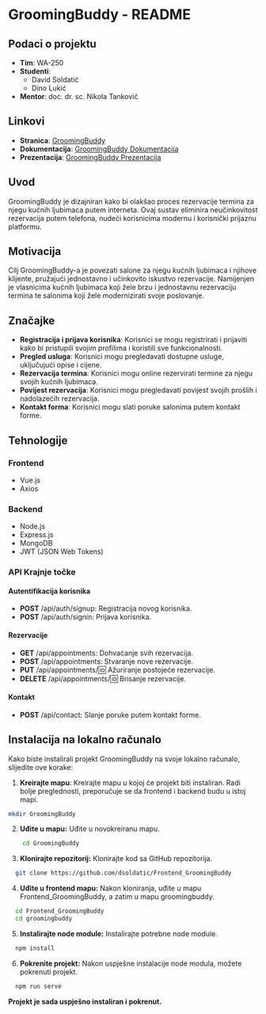 # GroomingBuddy - README

## Podaci o projektu

- **Tim**: WA-250
- **Studenti**:
  - David Soldatić
  - Dino Lukić
- **Mentor**: doc. dr. sc. Nikola Tanković

## Linkovi

- **Stranica**: [GroomingBuddy]()
- **Dokumentacija**: [GroomingBuddy Dokumentacija](https://drive.google.com/file/d/1ktaN5UyF_jnTfcN8gS5WtQLE-Zg1bX2g/view?usp=share_link)
- **Prezentacija**: [GroomingBuddy Prezentacija](https://drive.google.com/file/d/1gF1_yov51qDc-yJQOK6VJV13B2eRMWBN/view?usp=share_link)

## Uvod

GroomingBuddy je dizajniran kako bi olakšao proces rezervacije termina za njegu kućnih ljubimaca putem interneta. Ovaj sustav eliminira neučinkovitost rezervacija putem telefona, nudeći korisnicima modernu i korisnički prijaznu platformu.

## Motivacija

Cilj GroomingBuddy-a je povezati salone za njegu kućnih ljubimaca i njihove klijente, pružajući jednostavno i učinkovito iskustvo rezervacije. Namijenjen je vlasnicima kućnih ljubimaca koji žele brzu i jednostavnu rezervaciju termina te salonima koji žele modernizirati svoje poslovanje.

## Značajke

- **Registracija i prijava korisnika**: Korisnici se mogu registrirati i prijaviti kako bi pristupili svojim profilima i koristili sve funkcionalnosti.
- **Pregled usluga**: Korisnici mogu pregledavati dostupne usluge, uključujući opise i cijene.
- **Rezervacija termina**: Korisnici mogu online rezervirati termine za njegu svojih kućnih ljubimaca.
- **Povijest rezervacija**: Korisnici mogu pregledavati povijest svojih prošlih i nadolazećih rezervacija.
- **Kontakt forma**: Korisnici mogu slati poruke salonima putem kontakt forme.

## Tehnologije

### Frontend

- Vue.js
- Axios

### Backend

- Node.js
- Express.js
- MongoDB
- JWT (JSON Web Tokens)

### API Krajnje točke

#### Autentifikacija korisnika

- **POST** /api/auth/signup: Registracija novog korisnika.
- **POST** /api/auth/signin: Prijava korisnika.

#### Rezervacije

- **GET** /api/appointments: Dohvaćanje svih rezervacija.
- **POST** /api/appointments: Stvaranje nove rezervacije.
- **PUT** /api/appointments/:id: Ažuriranje postojeće rezervacije.
- **DELETE** /api/appointments/:id: Brisanje rezervacije.

#### Kontakt

- **POST** /api/contact: Slanje poruke putem kontakt forme.

## Instalacija na lokalno računalo

Kako biste instalirali projekt GroomingBuddy na svoje lokalno računalo, slijedite ove korake:

1. **Kreirajte mapu**:
   Kreirajte mapu u kojoj će projekt biti instaliran. Radi bolje preglednosti, preporučuje se da frontend i backend budu u istoj mapi.

```bash
mkdir GroomingBuddy
```

2. **Uđite u mapu:**
  Uđite u novokreiranu mapu.

``` bash
    cd GroomingBuddy
```

3. **Klonirajte repozitorij:**
Klonirajte kod sa GitHub repozitorija.

```bash
  git clone https://github.com/dsoldatic/Frontend_GroomingBuddy
```

4. **Uđite u frontend mapu:**
Nakon kloniranja, uđite u mapu Frontend_GroomingBuddy, a zatim u mapu groomingbuddy.

```bash
  cd Frontend_GroomingBuddy
  cd groomingbuddy
```

5. **Instalirajte node module:**
Instalirajte potrebne node module.

```bash
  npm install
```

6. **Pokrenite projekt:**
Nakon uspješne instalacije node modula, možete pokrenuti projekt.

```bash
  npm run serve
```
**Projekt je sada uspješno instaliran i pokrenut.**


  
